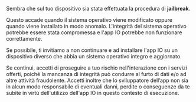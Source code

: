 Sembra che sul tuo dispositivo sia stata effettuata la procedura di **jailbreak**.

Questo accade quando il sistema operativo viene modificato oppure quando viene installato in modo anomalo. L'integrità del sistema operativo potrebbe essere stata compromessa e l'app IO potrebbe non funzionare correttamente.

Se possibile, ti invitiamo a non continuare e ad installare l'app IO su un dispositivo diverso che abbia un sistema operativo integro e aggiornato.

Se continui, accetti di proseguire a tuo rischio nell'interazione con i servizi offerti, poiché la mancanza di integrità può condurre al furto di dati e/o ad altre attività fraudolente. Accetti inoltre che lo sviluppatore dell’app non sia in alcun modo responsabile di eventuali danni, perdite o conseguenze da te subite in virtù dell'utilizzo dell'app IO in questo contesto di esecuzione.
